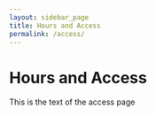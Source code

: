 ```yaml
---
layout: sidebar_page
title: Hours and Access
permalink: /access/
---
```


# Hours and Access
This is the text of the access page
